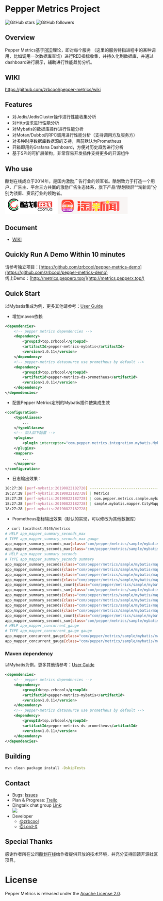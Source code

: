 # Pepper Metrics Project  
![GitHub stars](https://img.shields.io/github/stars/zrbcool/pepper-metrics.svg?style=social)
![GitHub followers](https://img.shields.io/github/followers/zrbcool.svg?style=social)

## Overview
Pepper Metrics基于[RED](https://grafana.com/blog/2018/08/02/the-red-method-how-to-instrument-your-services/)理论，即对每个服务
（这里的服务特指进程中的某种调用，比如调用一次数据库查询）进行RED指标收集，并持久化到数据库，并通过dashboard进行展示，辅助进行性能趋势分析。  
## WIKI
https://github.com/zrbcool/pepper-metrics/wiki
## Features
- 对Jedis/JedisCluster操作进行性能收集分析
- 对Http请求进行性能分析
- 对Mybatis的数据库操作进行性能分析
- 对Motan/Dubbo的RPC调用进行性能分析（支持调用方及服务方）
- 对多种时序数据库数据源的支持，目前默认为Prometheus
- 开箱即用的Grafana Dashboard，方便对历史趋势进行分析
- 基于SPI的可扩展架构，非常容易开发插件支持更多的开源组件


## Who use
酷划在线成立于2014年，是国内激励广告行业的领军者。酷划致力于打造一个用户、广告主、平台三方共赢的激励广告生态体系，旗下产品“酷划锁屏”“淘新闻”分别为锁屏、资讯行业的领跑者。  
[![](docs/logos/coohua-logo.png)](https://www.coohua.com/) [![](docs/logos/taonews-logo.png)](https://www.coohua.com/)

## Document
- [WIKI](https://github.com/zrbcool/pepper-metrics/wiki)
## Quickly Run A Demo Within 10 minutes
请参考独立项目：[https://github.com/zrbcool/pepper-metrics-demo](https://github.com/zrbcool/pepper-metrics-demo)    
线上Demo：[http://metrics.pepperx.top/](http://metrics.pepperx.top/)  


## Quick Start  
以Mybatis集成为例，更多其他请参考：[User Guide](https://github.com/zrbcool/pepper-metrics/wiki/ZH-User-Guide#samples)  
- 增加maven依赖
```xml
<dependencies>
    <!-- pepper metrics dependencies -->
    <dependency>
        <groupId>top.zrbcool</groupId>
        <artifactId>pepper-metrics-mybatis</artifactId>
        <version>1.0.11</version>
    </dependency>
    <!-- pepper-metrics datasource use prometheus by default -->
    <dependency>
        <groupId>top.zrbcool</groupId>
        <artifactId>pepper-metrics-ds-prometheus</artifactId>
        <version>1.0.11</version>
    </dependency>
</dependencies>
```
- 配置Pepper Metrics定制的Mybatis插件使集成生效
```xml
<configuration>
    <typeAliases>
        ...
    </typeAliases>
    <!-- 加入如下配置 -->
    <plugins>
        <plugin interceptor="com.pepper.metrics.integration.mybatis.MybatisProfilerPlugin" />
    </plugins>
    <mappers>
        ...
    </mappers>
</configuration>
```
- 日志输出效果：
```bash
18:27:28 [perf-mybatis:20190822182728] ---------------------------------------------------------------------------------------------------------------------------------------------------------
18:27:28 [perf-mybatis:20190822182728] | Metrics                                                                     Concurrent Count(Err/Sum)   P90(ms)   P99(ms)  P999(ms)   Max(ms)     Qps | 
18:27:28 [perf-mybatis:20190822182728] | com.pepper.metrics.sample.mybatis.mapper.HotelMapper.selectByCityId                  0         0/1950       0.6       1.4       2.5       3.5    32.5 | 
18:27:28 [perf-mybatis:20190822182728] | sample.mybatis.mapper.CityMapper.selectCityById                                      0         0/1950       0.8       2.4      56.6      56.6    32.5 | 
18:27:28 [perf-mybatis:20190822182728] ---------------------------------------------------------------------------------------------------------------------------------------------------------
```
- Prometheus指标输出效果（默认的实现，可以修改为其他数据库）
```bash
 ✗ curl localhost:9146/metrics
# HELP app_mapper_summary_seconds_max  
# TYPE app_mapper_summary_seconds_max gauge
app_mapper_summary_seconds_max{class="com/pepper/metrics/sample/mybatis/mapper/CityMapper.xml",operation="sample.mybatis.mapper.CityMapper.selectCityById",} 0.051129036
app_mapper_summary_seconds_max{class="com/pepper/metrics/sample/mybatis/mapper/HotelMapper.xml",operation="com.pepper.metrics.sample.mybatis.mapper.HotelMapper.selectByCityId",} 0.011559611
# HELP app_mapper_summary_seconds  
# TYPE app_mapper_summary_seconds summary
app_mapper_summary_seconds{class="com/pepper/metrics/sample/mybatis/mapper/CityMapper.xml",operation="sample.mybatis.mapper.CityMapper.selectCityById",quantile="0.9",} 5.5296E-4
app_mapper_summary_seconds{class="com/pepper/metrics/sample/mybatis/mapper/CityMapper.xml",operation="sample.mybatis.mapper.CityMapper.selectCityById",quantile="0.99",} 0.001765376
app_mapper_summary_seconds{class="com/pepper/metrics/sample/mybatis/mapper/CityMapper.xml",operation="sample.mybatis.mapper.CityMapper.selectCityById",quantile="0.999",} 0.052424704
app_mapper_summary_seconds{class="com/pepper/metrics/sample/mybatis/mapper/CityMapper.xml",operation="sample.mybatis.mapper.CityMapper.selectCityById",quantile="0.99999",} 0.052424704
app_mapper_summary_seconds_count{class="com/pepper/metrics/sample/mybatis/mapper/CityMapper.xml",operation="sample.mybatis.mapper.CityMapper.selectCityById",} 3040.0
app_mapper_summary_seconds_sum{class="com/pepper/metrics/sample/mybatis/mapper/CityMapper.xml",operation="sample.mybatis.mapper.CityMapper.selectCityById",} 1.45711331
app_mapper_summary_seconds{class="com/pepper/metrics/sample/mybatis/mapper/HotelMapper.xml",operation="com.pepper.metrics.sample.mybatis.mapper.HotelMapper.selectByCityId",quantile="0.9",} 4.4032E-4
app_mapper_summary_seconds{class="com/pepper/metrics/sample/mybatis/mapper/HotelMapper.xml",operation="com.pepper.metrics.sample.mybatis.mapper.HotelMapper.selectByCityId",quantile="0.99",} 0.001308672
app_mapper_summary_seconds{class="com/pepper/metrics/sample/mybatis/mapper/HotelMapper.xml",operation="com.pepper.metrics.sample.mybatis.mapper.HotelMapper.selectByCityId",quantile="0.999",} 0.002881536
app_mapper_summary_seconds{class="com/pepper/metrics/sample/mybatis/mapper/HotelMapper.xml",operation="com.pepper.metrics.sample.mybatis.mapper.HotelMapper.selectByCityId",quantile="0.99999",} 0.012056576
app_mapper_summary_seconds_count{class="com/pepper/metrics/sample/mybatis/mapper/HotelMapper.xml",operation="com.pepper.metrics.sample.mybatis.mapper.HotelMapper.selectByCityId",} 3040.0
app_mapper_summary_seconds_sum{class="com/pepper/metrics/sample/mybatis/mapper/HotelMapper.xml",operation="com.pepper.metrics.sample.mybatis.mapper.HotelMapper.selectByCityId",} 0.772147736
# HELP app_mapper_concurrent_gauge  
# TYPE app_mapper_concurrent_gauge gauge
app_mapper_concurrent_gauge{class="com/pepper/metrics/sample/mybatis/mapper/CityMapper.xml",operation="sample.mybatis.mapper.CityMapper.selectCityById",} 0.0
app_mapper_concurrent_gauge{class="com/pepper/metrics/sample/mybatis/mapper/HotelMapper.xml",operation="com.pepper.metrics.sample.mybatis.mapper.HotelMapper.selectByCityId",} 0.0

```
### Maven dependency
以Mybatis为例，更多其他请参考：[User Guide](https://github.com/zrbcool/pepper-metrics/wiki/ZH-User-Guide#samples)  
```xml
<dependencies>
    <!-- pepper metrics dependencies -->
    <dependency>
        <groupId>top.zrbcool</groupId>
        <artifactId>pepper-metrics-mybatis</artifactId>
        <version>1.0.11</version>
    </dependency>
    <!-- pepper-metrics datasource use prometheus by default -->
    <dependency>
        <groupId>top.zrbcool</groupId>
        <artifactId>pepper-metrics-ds-prometheus</artifactId>
        <version>1.0.11</version>
    </dependency>
</dependencies>
```

## Building  
```bash
mvn clean package install -DskipTests
```

## Contact  
* Bugs: [Issues](https://github.com/zrbcool/pepper-metrics/issues/new?template=dubbo-issue-report-template.md)
* Plan & Progress: [Trello](https://trello.com/b/WfTQtssJ/pepper-metrics)
* Dingtalk chat group [Link](https://qr.dingtalk.com/action/joingroup?code=v1,k1,U4KKXEbTFBpuMbQMIQNij2IYszit+yktsAJh/9NjLFM=&_dt_no_comment=1&origin=11):  
![](http://oss.zrbcool.top/picgo/pepper-metrics-dingtalk-qrcode.png) 
* Developer
    * [@zrbcool](https://github.com/zrbcool)
    * [@Lord-X](https://github.com/Lord-X)

## Special Thanks
感谢作者所在公司[酷划在线](https://www.coohua.com/)给作者提供开放的技术环境，并充分支持回馈开源社区项目。

# License
Pepper Metrics is released under the [Apache License 2.0](http://www.apache.org/licenses/LICENSE-2.0).
